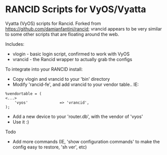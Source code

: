 RANCID Scripts for VyOS/Vyatta
======

Vyatta (VyOS) scripts for Rancid. Forked from https://github.com/damianfantini/rancid;
vrancid appears to be very similar to some other scripts that are floating around the web.

Includes:
* vlogin - basic login script, confirmed to work with VyOS
* vrancid - the Rancid wrapper to actually grab the configs

To integrate into your RANCID install:
* Copy vlogin and vrancid to your 'bin' directory
* Modify 'rancid-fe', and add vrancid to your vendor table.. IE:

```
%vendortable = (
<...>
    'vyos'              => 'vrancid',
);
```
* Add a new device to your 'router.db', with the vendor of 'vyos'
* Use it  :)

Todo

* Add more commands (IE, 'show configuration commands' to make the config easy to restore, 'sh ver', etc)
